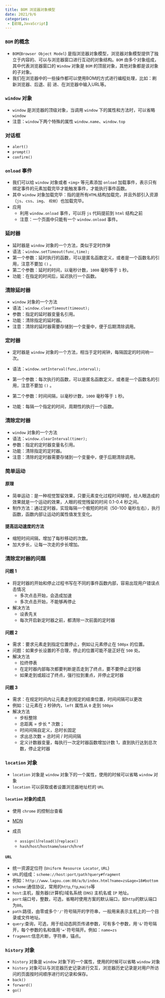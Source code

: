 ```yaml
---
title: BOM 浏览器对象模型
date: 2021/9/6
categories:
 - [前端,JavaScript]
---
```


### `BOM` 的概念

- `BOM`(`Browser Object Model`) 是指浏览器对象模型，浏览器对象模型提供了独立于内容的、可以与浏览器窗口进行互动的对象结构。`BOM` 由多个对象组成，其中代表浏览器窗口的 `Window` 对象是 `BOM` 的顶层对象，其他对象都是该对象的子对象。
- 我们在浏览器中的一些操作都可以使用BOM的方式进行编程处理，比如：刷新浏览器、后退、前 进、在浏览器中输入URL等。

### `window` 对象

- `window` 是浏览器的顶级对象，当调用 `window` 下的属性和方法时，可以省略 `window`
- 注意：`window`下两个特殊的属性 `window.name`、`window.top`

### 对话框

- `alert()`
- `prompt()`
- `confirm()`

### `onload` 事件

- 我们可以给 `window` 对象或者 `<img>` 等元素添加 `onload` 加载事件，表示只有绑定事件的元素加载完毕才能触发事件，才能执行事件函数。
- 其中 `window` 对象加载完毕：指的是所有`HTML`结构加载完，并且外部引入资源（`js`、`css`、`img`、 `视频`）也加载完毕。
- 应用
  - 利用 `window.onload` 事件，可以将 `js` 代码提前到 `html` 结构之前
  - 注意：一个页面中只能有一个 `window.onload` 事件。

### 延时器

- 延时器是 `window` 对象的一个方法，类似于定时炸弹
- 语法：`window.setTimeout(func,time);`
- 第一个参数：延时执行的函数，可以是匿名函数定义，或者是一个函数名的引用，注意不要加 `()` 。
- 第二个参数：延时的时间，以毫秒计数，`1000` 毫秒等于 `1` 秒。
- 功能：在指定的时间后，延迟执行一个函数。

### 清除延时器

- `window` 对象的一个方法
- 语法：`window.clearTimeout(timeout);`
- 参数：指定的延时器变量名引用。
- 功能：清除指定的延时器。
- 注意：清除的延时器需要存储到一个变量中，便于后期清除调用。

### 定时器

- 定时器是 `window` 对象的一个方法，相当于定时闹钟，每隔固定的时间响一次。

- 语法：`window.setInterval(func,interval);`
- 第一个参数：每次执行的函数，可以是匿名函数定义，或者是一个函数名的引用，注意不要加 `()` 。
- 第二个参数：时间间隔，以毫秒计数，`1000` 毫秒等于 `1` 秒。
- 功能：每隔一个指定的时间，周期性的执行一个函数。

### 清除定时器

- `window` 对象的一个方法
- 语法：`window.clearInterval(timer);`
- 参数：指定的定时器变量名引用。
- 功能：清除指定的定时器。
- 注意：清除的定时器需要存储到一个变量中，便于后期清除调用。

### 简单运动

#### 原理

- 简单运动：是一种视觉暂留效果，只要元素变化过程时间够短，给人眼造成的效果就是一个运动的效果，人眼的视觉残留的时间 0.1-0.4 秒之间。
- 制作方法：通过定时器，实现每隔一个极短的时间（50-100 毫秒左右），执行函数，函数内部让运动的属性值发生变化。

#### 提高运动速度的方法

- 缩短时间间隔，增加了每秒移动的次数。
- 加大步长，让每一次走的步长增加。

### 清除定时器的问题

#### 问题 1

- 将定时器的开始和停止过程书写在不同的事件函数内部，容易出现用户错误点击情况
  - 多次点击开始，会造成加速
  - 多次点击开始，不能够再停止
- 解决方法
  - 设表先关
  - 每次开启新定时器之前，都清除一次前面的定时器

#### 问题 2

- 需求：要求元素走到指定位置停止，例如让元素停止在 `500px` 的位置。
- 问题：如果步长设置的不合理，停止的位置可能不是正好在 `500` 处。
- 解决方法
  - 拉终停表
  - 在定时器内部每次都要判断是否走到了终点，要不要停止定时器
  - 如果走到或超过了终点，强行拉到重点，并停止定时器

#### 问题 3

- 需求：在规定时间内让元素走到规定的结束位置，时间间隔可以更改
- 例如：让元素在 `2` 秒钟内，`left` 属性从 `0` 走到 `500px`
- 解决方法
  - 步标整除
  - 总距离 = 步长 * 次数；
  - 时间间隔自定义，总时长固定
  - 求出总次数 = 总时间 / 时间间隔
  - 定义计数器变量，每执行一次定时器函数增加计数 1，直到执行达到总次数，停止定时器

### `location` 对象

- `location` 对象是 `window` 对象下的一个属性，使用的时候可以省略 `window` 对象
- `location` 可以获取或者设置浏览器地址栏的 `URL`

#### `location` 对象的成员

- 使用 `chrome` 的控制台查看
- [MDN](https://developer.mozilla.org/zh-CN/)

- 成员
  - `assign()`/`reload()`/`replace()`
  - `hash`/`host`/`hostname`/`search`/`href`

#### `URL`

- 统一资源定位符 (`Uniform Resource Locator`, `URL`)
- `URL`的组成：`scheme://host:port/path?query#fragment`
- 例如：`http://www.lagou.com:80/a/b/index.html?name=zs&age=18#bottom` 
- `scheme`:通信协议，常用的`http`,`ftp`,`maito`等 
- `host`:主机，服务器(计算机)域名系统 (`DNS`) 主机名或 `IP` 地址。
- `port`:端口号，整数，可选，省略时使用方案的默认端口，如`http`的默认端口为`80`。
- `path`:路径，由零或多个`'/'`符号隔开的字符串，一般用来表示主机上的一个目录或文件地址。
- `query`:查询，可选，用于给动态网页传递参数，可有多个参数，用`'&'`符号隔开，每个参数的名和值用`'='`符号隔开。例如：`name=zs`
- `fragment`:信息片断，字符串，锚点。

### `history` 对象

- `history` 对象是 `window` 对象下的一个属性，使用的时候可以省略 `window` 对象
- `history` 对象可以与浏览器历史记录进行交互，浏览器历史记录是对用户所访问的页面按时间顺序进行的记录和保存。
- `back()`
- `forward()`
- `go()`
